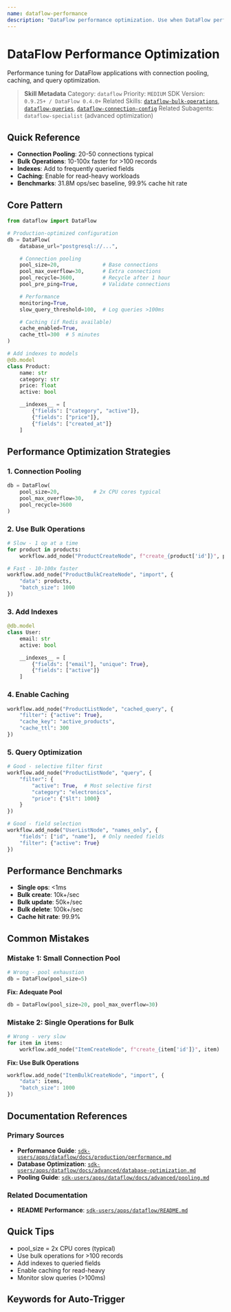 ```yaml
---
name: dataflow-performance
description: "DataFlow performance optimization. Use when DataFlow performance, optimize, connection pool, query optimization, or slow queries."
---
```


# DataFlow Performance Optimization

Performance tuning for DataFlow applications with connection pooling, caching, and query optimization.

> **Skill Metadata**
> Category: `dataflow`
> Priority: `MEDIUM`
> SDK Version: `0.9.25+ / DataFlow 0.4.0+`
> Related Skills: [`dataflow-bulk-operations`](#), [`dataflow-queries`](#), [`dataflow-connection-config`](#)
> Related Subagents: `dataflow-specialist` (advanced optimization)

## Quick Reference

- **Connection Pooling**: 20-50 connections typical
- **Bulk Operations**: 10-100x faster for >100 records
- **Indexes**: Add to frequently queried fields
- **Caching**: Enable for read-heavy workloads
- **Benchmarks**: 31.8M ops/sec baseline, 99.9% cache hit rate

## Core Pattern

```python
from dataflow import DataFlow

# Production-optimized configuration
db = DataFlow(
    database_url="postgresql://...",

    # Connection pooling
    pool_size=20,              # Base connections
    pool_max_overflow=30,      # Extra connections
    pool_recycle=3600,         # Recycle after 1 hour
    pool_pre_ping=True,        # Validate connections

    # Performance
    monitoring=True,
    slow_query_threshold=100,  # Log queries >100ms

    # Caching (if Redis available)
    cache_enabled=True,
    cache_ttl=300  # 5 minutes
)

# Add indexes to models
@db.model
class Product:
    name: str
    category: str
    price: float
    active: bool

    __indexes__ = [
        {"fields": ["category", "active"]},
        {"fields": ["price"]},
        {"fields": ["created_at"]}
    ]
```

## Performance Optimization Strategies

### 1. Connection Pooling

```python
db = DataFlow(
    pool_size=20,           # 2x CPU cores typical
    pool_max_overflow=30,
    pool_recycle=3600
)
```

### 2. Use Bulk Operations

```python
# Slow - 1 op at a time
for product in products:
    workflow.add_node("ProductCreateNode", f"create_{product['id']}", product)

# Fast - 10-100x faster
workflow.add_node("ProductBulkCreateNode", "import", {
    "data": products,
    "batch_size": 1000
})
```

### 3. Add Indexes

```python
@db.model
class User:
    email: str
    active: bool

    __indexes__ = [
        {"fields": ["email"], "unique": True},
        {"fields": ["active"]}
    ]
```

### 4. Enable Caching

```python
workflow.add_node("ProductListNode", "cached_query", {
    "filter": {"active": True},
    "cache_key": "active_products",
    "cache_ttl": 300
})
```

### 5. Query Optimization

```python
# Good - selective filter first
workflow.add_node("ProductListNode", "query", {
    "filter": {
        "active": True,  # Most selective first
        "category": "electronics",
        "price": {"$lt": 1000}
    }
})

# Good - field selection
workflow.add_node("UserListNode", "names_only", {
    "fields": ["id", "name"],  # Only needed fields
    "filter": {"active": True}
})
```

## Performance Benchmarks

- **Single ops**: <1ms
- **Bulk create**: 10k+/sec
- **Bulk update**: 50k+/sec
- **Bulk delete**: 100k+/sec
- **Cache hit rate**: 99.9%

## Common Mistakes

### Mistake 1: Small Connection Pool

```python
# Wrong - pool exhaustion
db = DataFlow(pool_size=5)
```

**Fix: Adequate Pool**

```python
db = DataFlow(pool_size=20, pool_max_overflow=30)
```

### Mistake 2: Single Operations for Bulk

```python
# Wrong - very slow
for item in items:
    workflow.add_node("ItemCreateNode", f"create_{item['id']}", item)
```

**Fix: Use Bulk Operations**

```python
workflow.add_node("ItemBulkCreateNode", "import", {
    "data": items,
    "batch_size": 1000
})
```

## Documentation References

### Primary Sources
- **Performance Guide**: [`sdk-users/apps/dataflow/docs/production/performance.md`](../../../../sdk-users/apps/dataflow/docs/production/performance.md)
- **Database Optimization**: [`sdk-users/apps/dataflow/docs/advanced/database-optimization.md`](../../../../sdk-users/apps/dataflow/docs/advanced/database-optimization.md)
- **Pooling Guide**: [`sdk-users/apps/dataflow/docs/advanced/pooling.md`](../../../../sdk-users/apps/dataflow/docs/advanced/pooling.md)

### Related Documentation
- **README Performance**: [`sdk-users/apps/dataflow/README.md`](../../../../sdk-users/apps/dataflow/README.md#L959-L984)

## Quick Tips

- pool_size = 2x CPU cores (typical)
- Use bulk operations for >100 records
- Add indexes to queried fields
- Enable caching for read-heavy
- Monitor slow queries (>100ms)

## Keywords for Auto-Trigger

<!-- Trigger Keywords: DataFlow performance, optimize, connection pool, query optimization, slow queries, performance tuning, database optimization -->

